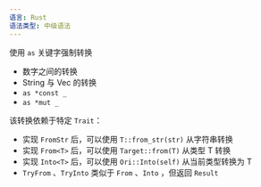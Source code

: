 ```yaml
---
语言: Rust
语法类型: 中级语法
---
```

使用 `as` 关键字强制转换
- 数字之间的转换
- String 与 Vec 的转换
- `as *const _`
- `as *mut _`

该转换依赖于特定 `Trait`：
- 实现 `FromStr` 后，可以使用 `T::from_str(str)` 从字符串转换
- 实现 `From<T>` 后，可以使用 `Target::from(T)` 从类型 T 转换
- 实现 `Into<T>` 后，可以使用 `Ori::Into(self)` 从当前类型转换为 T
- `TryFrom` 、`TryInto`  类似于 `From` 、`Into` ，但返回 `Result`
